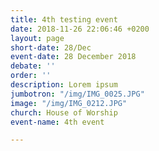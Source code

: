 ```yaml
---
title: 4th testing event
date: 2018-11-26 22:06:46 +0200
layout: page
short-date: 28/Dec
event-date: 28 December 2018
debate: ''
order: ''
description: Lorem ipsum
jumbotron: "/img/IMG_0025.JPG"
image: "/img/IMG_0212.JPG"
church: House of Worship
event-name: 4th event

---
```

